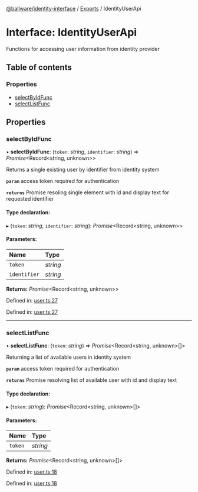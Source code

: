 [@ballware/identity-interface](../README.md) / [Exports](../modules.md) / IdentityUserApi

# Interface: IdentityUserApi

Functions for accessing user information from identity provider

## Table of contents

### Properties

- [selectByIdFunc](identityuserapi.md#selectbyidfunc)
- [selectListFunc](identityuserapi.md#selectlistfunc)

## Properties

### selectByIdFunc

• **selectByIdFunc**: (`token`: *string*, `identifier`: *string*) => *Promise*<Record<string, unknown\>\>

Returns a single existing user by identifier from identity system

**`param`** access token required for authentication

**`returns`** Promise resoling single element with id and display text for requested identifier

#### Type declaration:

▸ (`token`: *string*, `identifier`: *string*): *Promise*<Record<string, unknown\>\>

#### Parameters:

Name | Type |
:------ | :------ |
`token` | *string* |
`identifier` | *string* |

**Returns:** *Promise*<Record<string, unknown\>\>

Defined in: [user.ts:27](https://github.com/ballware/ballware-client/blob/e25f4ba/packages/identity-interface/src/user.ts#L27)

Defined in: [user.ts:27](https://github.com/ballware/ballware-client/blob/e25f4ba/packages/identity-interface/src/user.ts#L27)

___

### selectListFunc

• **selectListFunc**: (`token`: *string*) => *Promise*<Record<string, unknown\>[]\>

Returning a list of available users in identity system

**`param`** access token required for authentication

**`returns`** Promise resolving list of available user with id and display text

#### Type declaration:

▸ (`token`: *string*): *Promise*<Record<string, unknown\>[]\>

#### Parameters:

Name | Type |
:------ | :------ |
`token` | *string* |

**Returns:** *Promise*<Record<string, unknown\>[]\>

Defined in: [user.ts:18](https://github.com/ballware/ballware-client/blob/e25f4ba/packages/identity-interface/src/user.ts#L18)

Defined in: [user.ts:18](https://github.com/ballware/ballware-client/blob/e25f4ba/packages/identity-interface/src/user.ts#L18)
